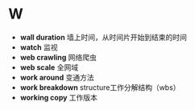 # W
- **wall duration** 墙上时间，从时间片开始到结束的时间
- **watch** 监视
- **web crawling** 网络爬虫
- **web scale** 全网域 
- **work around** 变通方法
- **work breakdown** structure工作分解结构（wbs）
- **working copy** 工作版本